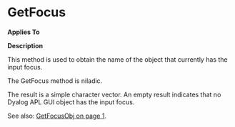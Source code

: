 




<h1 class="heading"><span class="name">GetFocus</span></h1>

**Applies To**


**Description**


This method is used to obtain the name of the object that currently has the input focus.


The GetFocus method is niladic.


The result is a simple character vector. An empty result indicates that no Dyalog APL GUI object has the input focus.


See also: [GetFocusObj on page 1](GetFocusObj.htm#GetFocusObj_Method).



